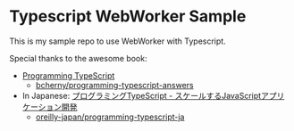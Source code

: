 # Typescript WebWorker Sample

This is my sample repo to use WebWorker with Typescript.

Special thanks to the awesome book:

- [Programming TypeScript](https://www.oreilly.com/library/view/programming-typescript/9781492037644/)
  - [bcherny/programming-typescript-answers](https://github.com/bcherny/programming-typescript-answers)
- In Japanese: [プログラミングTypeScript - スケールするJavaScriptアプリケーション開発](https://www.oreilly.co.jp/books/9784873119045/)
  - [oreilly-japan/programming-typescript-ja](https://github.com/oreilly-japan/programming-typescript-ja)

